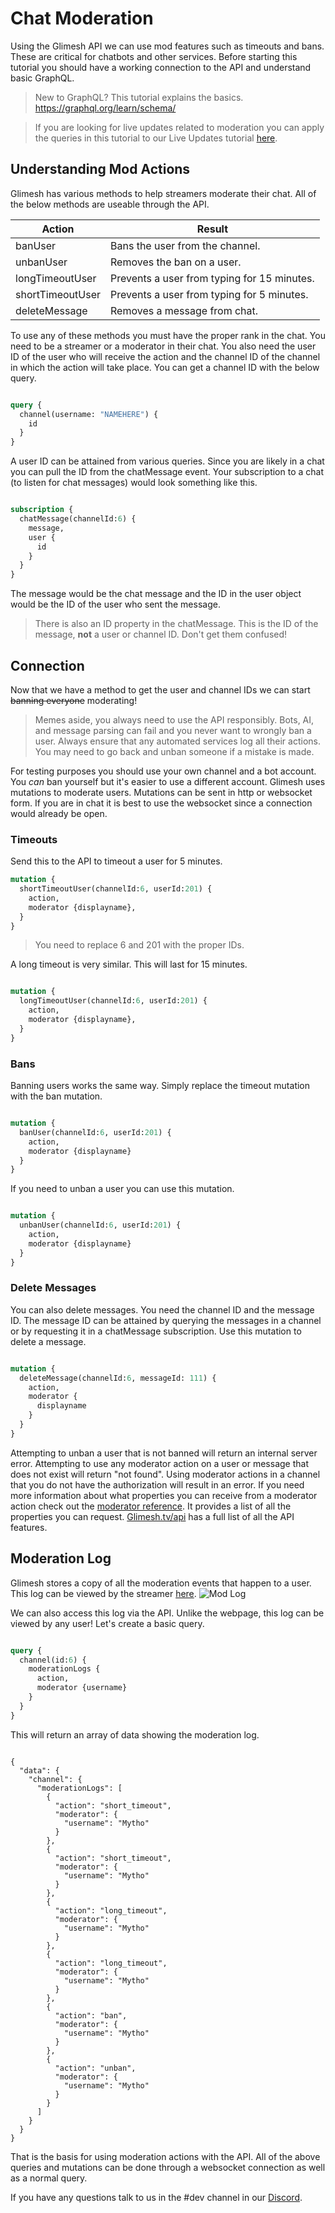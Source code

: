 # Chat Moderation
  
Using the Glimesh API we can use mod features such as timeouts and bans. These are critical for chatbots and other services. Before starting this tutorial you should have a working connection to the API and understand basic GraphQL.

> New to GraphQL? This tutorial explains the basics. https://graphql.org/learn/schema/

> If you are looking for live updates related to moderation you can apply the queries in this tutorial to our Live Updates tutorial [here](/api-docs/docs/api/live-updates/channels).

 
## Understanding Mod Actions

Glimesh has various methods to help streamers moderate their chat. All of the below methods are useable through the API.

|Action|Result |
|--|--|
| banUser | Bans the user from the channel. |
| unbanUser | Removes the ban on a user. |
| longTimeoutUser | Prevents a user from typing for 15 minutes. |
| shortTimeoutUser | Prevents a user from typing for 5 minutes. |
| deleteMessage | Removes a message from chat. |

To use any of these methods you must have the proper rank in the chat. You need to be a streamer or a moderator in their chat. You also need the user ID of the user who will receive the action and the channel ID of the channel in which the action will take place.  You can get a channel ID with the below query.

```GraphQL

query {
  channel(username: "NAMEHERE") {
    id
  }
}

```
A user ID can be attained from various queries. Since you are likely in a chat you can pull the ID from the chatMessage event. Your subscription to a chat (to listen for chat messages) would look something like this.
```GraphQL

subscription {
  chatMessage(channelId:6) {
    message,
    user {
      id
    }
  }
}

```
The message would be the chat message and the ID in the user object would be the ID of the user who sent the message. 

> There is also an ID property in the chatMessage. This is the ID of the message, **not** a user or channel ID. Don't get them confused!

## Connection

Now that we have a method to get the user and channel IDs we can start <del>banning everyone</del> moderating!

> Memes aside, you always need to use the API responsibly. Bots, AI, and message parsing can fail and you never want to wrongly ban a user. Always ensure that any automated services log all their actions. You may need to go back and unban someone if a mistake is made.

For testing purposes you should use your own channel and a bot account. You *can* ban yourself but it's easier to use a different account. Glimesh uses mutations to moderate users. Mutations can be sent in http or websocket form. If you are in chat it is best to use the websocket since a connection would already be open. 

### Timeouts

Send this to the API to timeout a user for 5 minutes.


```Graphql
mutation {
  shortTimeoutUser(channelId:6, userId:201) {
    action,
    moderator {displayname},
  }
}
```
> You need to replace 6 and 201 with the proper IDs.

A long timeout is very similar. This will last for 15 minutes.

```graphql

mutation {
  longTimeoutUser(channelId:6, userId:201) {
    action,
    moderator {displayname},
  }
}

```

### Bans

Banning users works the same way. Simply replace the timeout mutation with the ban mutation.

```graphql

mutation {
  banUser(channelId:6, userId:201) {
    action,
    moderator {displayname}
  }
}

```

If you need to unban a user you can use this mutation.

```graphql

mutation {
  unbanUser(channelId:6, userId:201) {
    action,
    moderator {displayname}
  }
}

```

### Delete Messages

You can also delete messages. You need the channel ID and the message ID. The message ID can be attained by querying the messages in a channel or by requesting it in a chatMessage subscription. Use this mutation to delete a message.

```graphql

mutation {
  deleteMessage(channelId:6, messageId: 111) {
    action,
    moderator {
      displayname
    }
  }
}

```

Attempting to unban a user that is not banned will return an internal server error. Attempting to use any moderator action on a user or message that does not exist will return "not found". Using moderator actions in a channel that you do not have the authorization will result in an error. If you need more information about what properties you can receive from a moderator action check out the [moderator reference](/api-docs/docs/reference/mod/). It provides a list of all the properties you can request. [Glimesh.tv/api](https://glimesh.tv/api) has a full list of all the API features.

## Moderation Log

Glimesh stores a copy of all the moderation events that happen to a user.  This log can be viewed by the streamer [here](https://glimesh.tv/users/settings/channel/mods).
![Mod Log](https://i.imgur.com/zy3yhhy.png)

We can also access this log via the API. Unlike the webpage, this log can be viewed by any user! Let's create a basic query. 
```graphql

query {
  channel(id:6) {
    moderationLogs {
      action,
      moderator {username}
    }
  }
}

```
This will return an array of data showing the moderation log. 

```JS

{
  "data": {
    "channel": {
      "moderationLogs": [
        {
          "action": "short_timeout",
          "moderator": {
            "username": "Mytho"
          }
        },
        {
          "action": "short_timeout",
          "moderator": {
            "username": "Mytho"
          }
        },
        {
          "action": "long_timeout",
          "moderator": {
            "username": "Mytho"
          }
        },
        {
          "action": "long_timeout",
          "moderator": {
            "username": "Mytho"
          }
        },
        {
          "action": "ban",
          "moderator": {
            "username": "Mytho"
          }
        },
        {
          "action": "unban",
          "moderator": {
            "username": "Mytho"
          }
        }
      ]
    }
  }
}

```

That is the basis for using moderation actions with the API. All of the above queries and mutations can be done through a websocket connection as well as a normal query. 

If you have any questions talk to us in the #dev channel in our [Discord](https://discord.gg/Glimesh).
